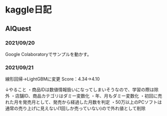 # kaggle日記
## AIQuest
### 2021/09/20
Google Colaboratoryでサンプルを動かす。

### 2021/09/21
線形回帰→LightGBMに変更
Score：4.34→4.10

↓やること
・商品IDは数値情報扱いになってしまいそうなので、学習の際は除外
・店舗ID、商品カテゴリはダミー変数化
・年、月もダミー変数化
・初回に売れた月を発売月として、発売から経過した月数を判定
・50万以上のPCソフトは通常の売り上げに見えない(1回しか売っていない)ので外れ値として削除
